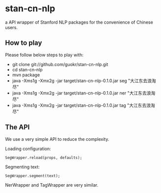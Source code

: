stan-cn-nlp
===========

a API wrapper of Stanford NLP packages for the convenience of Chinese users.

How to play
------------

Please follow below steps to play with:

* git clone git://github.com/guokr/stan-cn-nlp.git
* cd stan-cn-nlp
* mvn package
* java -Xms1g -Xmx2g -jar target/stan-cn-nlp-0.1.0.jar seg "大江东去浪淘尽"
* java -Xms1g -Xmx2g -jar target/stan-cn-nlp-0.1.0.jar ner "大江东去浪淘尽"
* java -Xms1g -Xmx2g -jar target/stan-cn-nlp-0.1.0.jar tag "大江东去浪淘尽"

The API
------------

We use a very simple API to reduce the complexity.

Loading configuration:

    SegWrapper.reload(props, defaults);

Segmenting text:

    SegWrapper.segment(text);

NerWrapper and TagWrapper are very similar.



